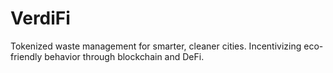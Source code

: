 # VerdiFi
Tokenized waste management for smarter, cleaner cities. Incentivizing eco-friendly behavior through blockchain and DeFi.
